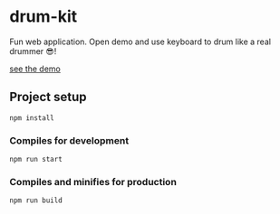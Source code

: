 # drum-kit
Fun web application. Open demo and use keyboard to drum like a real drummer :sunglasses:!  

[see the demo](https://dev-choivlad.github.io/drum-kit/ "Click to open the demo")


## Project setup
```
npm install
```
### Compiles for development
```
npm run start
```

### Compiles and minifies for production
```
npm run build
```
